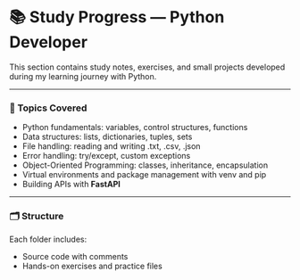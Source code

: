# 📚 Study Progress — Python Developer
This section contains study notes, exercises, and small projects developed during my learning journey with Python.

---

### 🧠 Topics Covered
- Python fundamentals: variables, control structures, functions
- Data structures: lists, dictionaries, tuples, sets
- File handling: reading and writing .txt, .csv, .json
- Error handling: try/except, custom exceptions
- Object-Oriented Programming: classes, inheritance, encapsulation
- Virtual environments and package management with venv and pip
- Building APIs with **FastAPI**

---

### 🗂️ Structure
Each folder includes:
- Source code with comments
- Hands-on exercises and practice files
